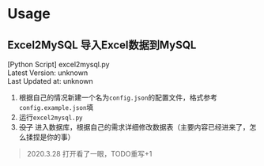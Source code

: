 # Usage
## Excel2MySQL 导入Excel数据到MySQL
[Python Script] excel2mysql.py  
Latest Version: unknown  
Last Updated at: unknown  

1. 根据自己的情况新建一个名为`config.json`的配置文件，格式参考`config.example.json`填  
2. 运行`excel2mysql.py`  
3. ~~没了~~ 进入数据库，根据自己的需求详细修改数据表（主要内容已经进来了，怎么揉捏是你的事）  

> 2020.3.28 打开看了一眼，TODO重写+1  